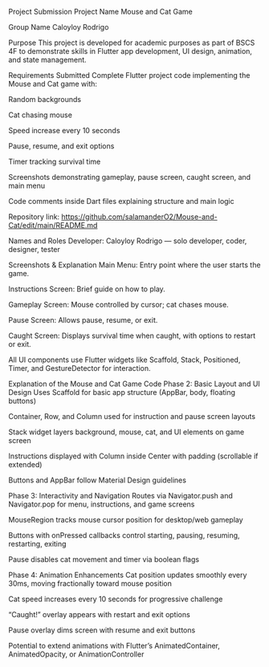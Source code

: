 Project Submission
Project Name
Mouse and Cat Game

Group Name
Caloyloy Rodrigo

Purpose
This project is developed for academic purposes as part of BSCS 4F to demonstrate skills in Flutter app development, UI design, animation, and state management.

Requirements Submitted
Complete Flutter project code implementing the Mouse and Cat game with:

Random backgrounds

Cat chasing mouse

Speed increase every 10 seconds

Pause, resume, and exit options

Timer tracking survival time

Screenshots demonstrating gameplay, pause screen, caught screen, and main menu

Code comments inside Dart files explaining structure and main logic

Repository link: https://github.com/salamanderO2/Mouse-and-Cat/edit/main/README.md


Names and Roles
Developer: Caloyloy Rodrigo — solo developer, coder, designer, tester

Screenshots & Explanation
Main Menu: Entry point where the user starts the game.

Instructions Screen: Brief guide on how to play.

Gameplay Screen: Mouse controlled by cursor; cat chases mouse.

Pause Screen: Allows pause, resume, or exit.

Caught Screen: Displays survival time when caught, with options to restart or exit.

All UI components use Flutter widgets like Scaffold, Stack, Positioned, Timer, and GestureDetector for interaction.

Explanation of the Mouse and Cat Game Code
Phase 2: Basic Layout and UI Design
Uses Scaffold for basic app structure (AppBar, body, floating buttons)

Container, Row, and Column used for instruction and pause screen layouts

Stack widget layers background, mouse, cat, and UI elements on game screen

Instructions displayed with Column inside Center with padding (scrollable if extended)

Buttons and AppBar follow Material Design guidelines

Phase 3: Interactivity and Navigation
Routes via Navigator.push and Navigator.pop for menu, instructions, and game screens

MouseRegion tracks mouse cursor position for desktop/web gameplay

Buttons with onPressed callbacks control starting, pausing, resuming, restarting, exiting

Pause disables cat movement and timer via boolean flags

Phase 4: Animation Enhancements
Cat position updates smoothly every 30ms, moving fractionally toward mouse position

Cat speed increases every 10 seconds for progressive challenge

“Caught!” overlay appears with restart and exit options

Pause overlay dims screen with resume and exit buttons

Potential to extend animations with Flutter’s AnimatedContainer, AnimatedOpacity, or AnimationController
